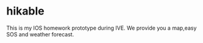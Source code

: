 hikable
=======

This is my IOS homework prototype during IVE. We provide you a map,easy SOS and weather forecast.
